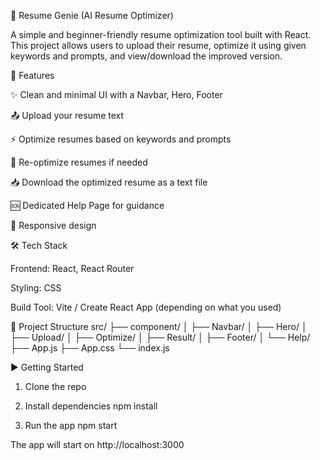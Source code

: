 📄 Resume Genie
(AI Resume Optimizer)

A simple and beginner-friendly resume optimization tool built with React.
This project allows users to upload their resume, optimize it using given keywords and prompts, and view/download the improved version.

🚀 Features

✨ Clean and minimal UI with a Navbar, Hero, Footer

📤 Upload your resume text

⚡ Optimize resumes based on keywords and prompts

📑 Re-optimize resumes if needed

📥 Download the optimized resume as a text file

🆘 Dedicated Help Page for guidance

📱 Responsive design

🛠️ Tech Stack

Frontend: React, React Router

Styling: CSS

Build Tool: Vite / Create React App (depending on what you used)

📂 Project Structure
src/
 ├── component/
 │    ├── Navbar/
 │    ├── Hero/
 │    ├── Upload/
 │    ├── Optimize/
 │    ├── Result/
 │    ├── Footer/
 │    └── Help/
 ├── App.js
 ├── App.css
 └── index.js

▶️ Getting Started
1. Clone the repo
<!-- git clone https://github.com/himanshitwri08/AI.git -->
<!-- cd optresume -->

2. Install dependencies
npm install

3. Run the app
npm start


The app will start on http://localhost:3000
